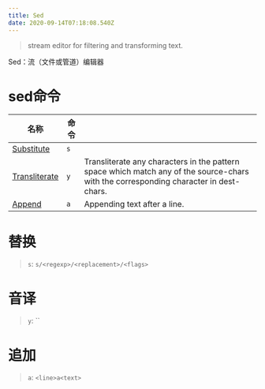 ```yaml
---
title: Sed
date: 2020-09-14T07:18:08.540Z
---
```


> stream editor for filtering and transforming text.

Sed：流（文件或管道）编辑器

# sed命令

| 名称                | 命令 |                                                                                                                                       |
| ------------------- | ---- | ------------------------------------------------------------------------------------------------------------------------------------- |
| [Substitute](#替换) | `s`  |                                                                                                                                       |
| [Transliterate](音译)   | `y`  | Transliterate any characters in the pattern space which match any of the source-chars with the corresponding character in dest-chars. |
| [Append](#追加)     | `a`  | Appending text after a line.                                                                                                          |

# 替换

> `s`: `s/<regexp>/<replacement>/<flags>`

# 音译

> `y`: ``

# 追加

> `a`: `<line>a<text>`
